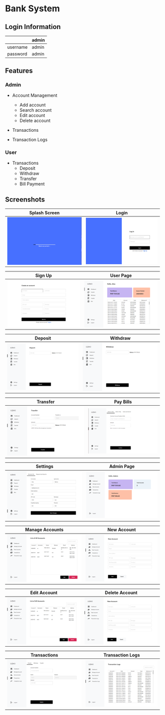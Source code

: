 # Bank System


## Login Information
|   | admin | 
| ------------- | ------------- |
| username  | admin  |
| password  | admin  |

## Features

### Admin
* Account Management
  * Add account
  * Search account
  * Edit account
  * Delete account

* Transactions
* Transaction Logs

### User
* Transactions
  * Deposit
  * Withdraw
  * Transfer
  * Bill Payment

## Screenshots
| Splash Screen  | Login |
| ------------- | ------------- |
| ![](./screenshots/splashScreen.png)  | ![](./screenshots/logIn.png)  |

| Sign Up  | User Page |
| ------------- | ------------- |
| ![](./screenshots/signUp.png)  | ![](./screenshots/dashboardUser.png)  |

| Deposit  | Withdraw |
| ------------- | ------------- |
| ![](./screenshots/deposit.png)  | ![](./screenshots/withdraw.png)  |

| Transfer  | Pay Bills |
| ------------- | ------------- |
| ![](./screenshots/transfer.png)  | ![](./screenshots/payBills.png)  |

| Settings  | Admin Page |
| ------------- | ------------- |
| ![](./screenshots/settings.png)  | ![](./screenshots/dashboardAdmin.png)  |

| Manage Accounts  | New Account |
| ------------- | ------------- |
| ![](./screenshots/manageAccount.png)  | ![](./screenshots/newAccount.png)  |

| Edit Account  | Delete Account |
| ------------- | ------------- |
| ![](./screenshots/manageAccount.png)  | ![](./screenshots/newAccount.png)  |

| Transactions  | Transaction Logs |
| ------------- | ------------- |
| ![](./screenshots/transactions.png)  | ![](./screenshots/transactionLogs.png)  |
